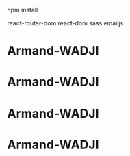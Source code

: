 npm install

react-router-dom
react-dom
sass
emailjs
# Armand-WADJI
# Armand-WADJI
# Armand-WADJI
# Armand-WADJI
